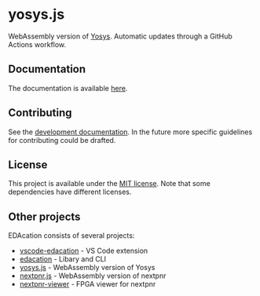 # yosys.js

WebAssembly version of [Yosys](https://github.com/YosysHQ/yosys). Automatic updates through a GitHub Actions workflow.

## Documentation
The documentation is available [here](docs/index.md).

## Contributing
See the [development documentation](docs/development.md). In the future more specific guidelines for contributing could be drafted.

## License
This project is available under the [MIT license](LICENSE.md). Note that some dependencies have different licenses.

## Other projects
EDAcation consists of several projects:
- [vscode-edacation](https://github.com/EDAcation/vscode-edacation) - VS Code extension
- [edacation](https://github.com/EDAcation/edacation) - Libary and CLI
- [yosys.js](https://github.com/EDAcation/yosys.js) - WebAssembly version of Yosys
- [nextpnr.js](https://github.com/EDAcation/nextpnr.js) - WebAssembly version of nextpnr
- [nextpnr-viewer](https://github.com/EDAcation/nextpnr-viewer) - FPGA viewer for nextpnr
